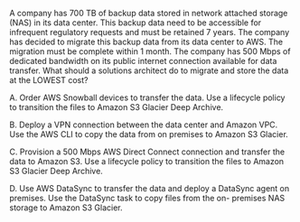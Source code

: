A company has 700 TB of backup data stored in network attached storage (NAS) in its data center. This backup data need to be accessible for infrequent regulatory requests and must be retained 7 years. The company has decided to migrate this backup data from its data center to AWS. The migration must be complete within 1 month. The company has 500 Mbps of dedicated bandwidth on its public internet connection available for data transfer. What should a solutions architect do to migrate and store the data at the LOWEST cost? 

A. Order AWS Snowball devices to transfer the data. Use a lifecycle policy to transition the files to Amazon S3 Glacier Deep Archive. 

B. Deploy a VPN connection between the data center and Amazon VPC. Use the AWS CLI to copy the data from on premises to Amazon S3 Glacier. 

C. Provision a 500 Mbps AWS Direct Connect connection and transfer the data to Amazon S3. Use a lifecycle policy to transition the files to Amazon S3 Glacier Deep Archive. 

D. Use AWS DataSync to transfer the data and deploy a DataSync agent on premises. Use the DataSync task to copy files from the on- premises NAS storage to Amazon S3 Glacier.
